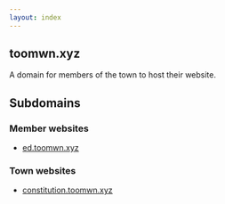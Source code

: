 ```yaml
---
layout: index
---
```


## toomwn.xyz

A domain for members of the town to host their website.

## Subdomains

### Member websites
- [ed.toomwn.xyz](ed.toomwn.xyz)

### Town websites
- [constitution.toomwn.xyz](constitution.toomwn.xyz)